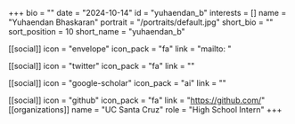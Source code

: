 +++
bio = "" 
date = "2024-10-14" 
id = "yuhaendan_b" 
interests = [] 
name = "Yuhaendan Bhaskaran" 
portrait = "/portraits/default.jpg" 
short_bio = "" 
sort_position = 10
 short_name = "yuhaendan_b" 

[[social]] 
    icon = "envelope" 
    icon_pack = "fa" 
    link = "mailto: "

 [[social]] 
    icon = "twitter" 
    icon_pack = "fa" 
    link = "" 

[[social]] 
    icon = "google-scholar" 
    icon_pack = "ai" 
    link = "" 

[[social]] 
    icon = "github" 
    icon_pack = "fa" 
    link = "https://github.com/" 
[[organizations]] 
     name = "UC Santa Cruz" 
      role = "High School Intern" 
+++
